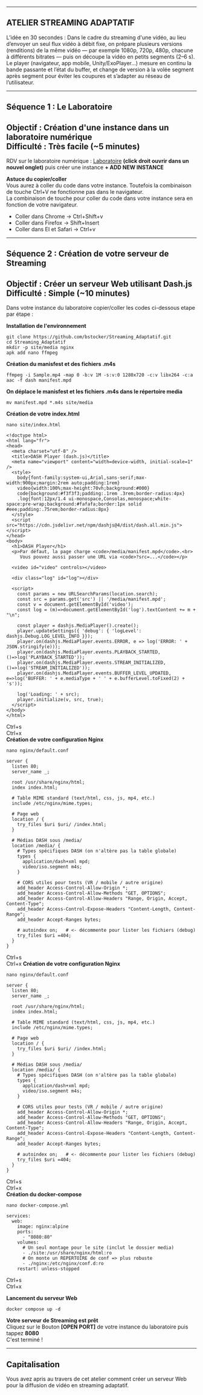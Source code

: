 ------------------------------------------------------------------------------------------------------
ATELIER STREAMING ADAPTATIF
------------------------------------------------------------------------------------------------------
L’idée en 30 secondes : Dans le cadre du streaming d'une vidéo, au lieu d’envoyer un seul flux vidéo à débit fixe, on prépare plusieurs versions (renditions) de la même vidéo — par exemple 1080p, 720p, 480p, chacune à différents bitrates — puis on découpe la vidéo en petits segments (2–6 s).
Le player (navigateur, app mobile, Unity/ExoPlayer…) mesure en continu la bande passante et l’état du buffer, et change de version à la volée segment après segment pour éviter les coupures et s’adapter au réseau de l’utilisateur.
  
-------------------------------------------------------------------------------------------------------
Séquence 1 : Le Laboratoire
-------------------------------------------------------------------------------------------------------
Objectif : Création d'une instance dans un laboratoire numérique  
Difficulté : Très facile (~5 minutes)
-------------------------------------------------------------------------------------------------------
RDV sur le laboratoire numérique : <a href="http://lab-boris.fr" target="_blank">Laboratoire</a> **(click droit ouvrir dans un nouvel onglet)** puis créer une instance **+ ADD NEW INSTANCE**

**Astuce du copier/coller**  
Vous aurez à coller du code dans votre instance. Toutefois la combinaison de touche Ctrl+V ne fonctionne pas dans le navigateur.  
La combinaison de touche pour coller du code dans votre instance sera en fonction de votre navigateur.  
- Coller dans Chrome -> Ctrl+Shift+v
- Coller dans Firefox ->  Shift+Insert
- Coller dans EI et Safari -> Ctrl+v
  
---------------------------------------------------
Séquence 2 : Création de votre serveur de Streaming
---------------------------------------------------
Objectif : Créer un serveur Web utilisant Dash.js  
Difficulté : Simple (~10 minutes)
---------------------------------------------------

Dans votre instance du laboratoire copier/coller les codes ci-dessous etape par étape :  

**Installation de l'environnement**  
```
git clone https://github.com/bstocker/Streaming_Adaptatif.git
cd Streaming_Adaptatif
mkdir -p site/media nginx
apk add nano ffmpeg
```
**Création du manisfest et des fichiers .m4s**  
```
ffmpeg -i Sample.mp4 -map 0 -b:v 1M -s:v:0 1280x720 -c:v libx264 -c:a aac -f dash manifest.mpd
```
**On déplace le manisfest et les fichiers .m4s dans le répertoire media** 
```
mv manifest.mpd *.m4s site/media
```
**Création de votre index.html** 
```
nano site/index.html
```
```
<!doctype html>
<html lang="fr">
<head>
  <meta charset="utf-8" />
  <title>DASH Player (dash.js)</title>
  <meta name="viewport" content="width=device-width, initial-scale=1" />
  <style>
    body{font-family:system-ui,Arial,sans-serif;max-width:900px;margin:2rem auto;padding:1rem}
    video{width:100%;max-height:70vh;background:#000}
    code{background:#f3f3f3;padding:.1rem .3rem;border-radius:4px}
    .log{font:12px/1.4 ui-monospace,Consolas,monospace;white-space:pre-wrap;background:#fafafa;border:1px solid #eee;padding:.75rem;border-radius:8px}
  </style>
  <script src="https://cdn.jsdelivr.net/npm/dashjs@4/dist/dash.all.min.js"></script>
</head>
<body>
  <h1>DASH Player</h1>
  <p>Par défaut, la page charge <code>/media/manifest.mpd</code>.<br>
     Vous pouvez aussi passer une URL via <code>?src=...</code></p>

  <video id="video" controls></video>

  <div class="log" id="log"></div>

  <script>
    const params = new URLSearchParams(location.search);
    const src = params.get('src') || '/media/manifest.mpd';
    const v = document.getElementById('video');
    const log = (m)=>document.getElementById('log').textContent += m + "\n";

    const player = dashjs.MediaPlayer().create();
    player.updateSettings({ 'debug': { 'logLevel': dashjs.Debug.LOG_LEVEL_INFO }});
    player.on(dashjs.MediaPlayer.events.ERROR, e => log('ERROR: ' + JSON.stringify(e)));
    player.on(dashjs.MediaPlayer.events.PLAYBACK_STARTED, ()=>log('PLAYBACK_STARTED'));
    player.on(dashjs.MediaPlayer.events.STREAM_INITIALIZED, ()=>log('STREAM_INITIALIZED'));
    player.on(dashjs.MediaPlayer.events.BUFFER_LEVEL_UPDATED, e=>log('BUFFER: ' + e.mediaType + ' ' + e.bufferLevel.toFixed(2) + 's'));

    log('Loading: ' + src);
    player.initialize(v, src, true);
  </script>
</body>
</html>
```
Ctrl+s  
Ctrl+x  
**Création de votre configuration Nginx** 
```
nano nginx/default.conf
```
```
server {
  listen 80;
  server_name _;

  root /usr/share/nginx/html;
  index index.html;

  # Table MIME standard (text/html, css, js, mp4, etc.)
  include /etc/nginx/mime.types;

  # Page web
  location / {
    try_files $uri $uri/ /index.html;
  }

  # Médias DASH sous /media/
  location /media/ {
    # Types spécifiques DASH (on n'altère pas la table globale)
    types {
      application/dash+xml mpd;
      video/iso.segment m4s;
    }

    # CORS utiles pour tests (VR / mobile / autre origine)
    add_header Access-Control-Allow-Origin *;
    add_header Access-Control-Allow-Methods "GET, OPTIONS";
    add_header Access-Control-Allow-Headers "Range, Origin, Accept, Content-Type";
    add_header Access-Control-Expose-Headers "Content-Length, Content-Range";
    add_header Accept-Ranges bytes;

    # autoindex on;   # <- décommente pour lister les fichiers (debug)
    try_files $uri =404;
  }
}
```
Ctrl+s  
Ctrl+x
**Création de votre configuration Nginx** 
```
nano nginx/default.conf
```
```
server {
  listen 80;
  server_name _;

  root /usr/share/nginx/html;
  index index.html;

  # Table MIME standard (text/html, css, js, mp4, etc.)
  include /etc/nginx/mime.types;

  # Page web
  location / {
    try_files $uri $uri/ /index.html;
  }

  # Médias DASH sous /media/
  location /media/ {
    # Types spécifiques DASH (on n'altère pas la table globale)
    types {
      application/dash+xml mpd;
      video/iso.segment m4s;
    }

    # CORS utiles pour tests (VR / mobile / autre origine)
    add_header Access-Control-Allow-Origin *;
    add_header Access-Control-Allow-Methods "GET, OPTIONS";
    add_header Access-Control-Allow-Headers "Range, Origin, Accept, Content-Type";
    add_header Access-Control-Expose-Headers "Content-Length, Content-Range";
    add_header Accept-Ranges bytes;

    # autoindex on;   # <- décommente pour lister les fichiers (debug)
    try_files $uri =404;
  }
}
```
Ctrl+s  
Ctrl+x  
**Création du docker-compose** 
```
nano docker-compose.yml
```
```
services:
  web:
    image: nginx:alpine
    ports:
      - "8080:80"
    volumes:
      # Un seul montage pour le site (inclut le dossier media)
      - ./site:/usr/share/nginx/html:ro
      # On monte un REPERTOIRE de conf => plus robuste
      - ./nginx:/etc/nginx/conf.d:ro
    restart: unless-stopped
```
Ctrl+s  
Ctrl+x

**Lancement du serveur Web**   
```
docker compose up -d
```
  
**Votre serveur de Streaming est prêt**  
Cliquez sur le Bouton **[OPEN PORT]** de votre instance du laboratoire puis tappez **8080**  
C'est terminé !
  
---------------------------------------------------
Capitalisation
---------------------------------------------------
Vous avez apris au travers de cet atelier comment créer un serveur Web pour la diffusion de vidéo en streaming adaptatif.
